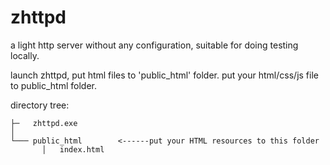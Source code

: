 # zhttpd
a light http server without any configuration, suitable for doing testing locally.

launch zhttpd, put html files to 'public_html' folder.
put your html/css/js file to public_html folder.

directory tree:

```text
├─   zhttpd.exe
│
└─── public_html        <------put your HTML resources to this folder
       │   index.html
```
